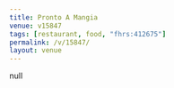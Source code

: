 ```yaml
---
title: Pronto A Mangia
venue: v15847
tags: [restaurant, food, "fhrs:412675"]
permalink: /v/15847/
layout: venue
---
```

null